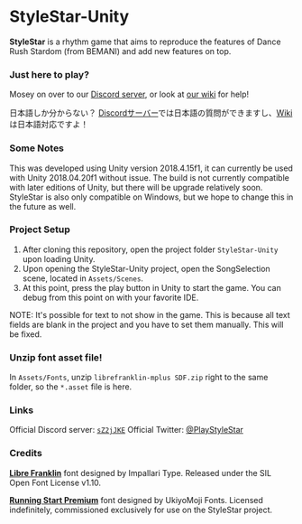 # StyleStar-Unity

**StyleStar** is a rhythm game that aims to reproduce the features of Dance Rush Stardom (from BEMANI) and add new features on top.

### Just here to play?

Mosey on over to our [Discord server](https://discord.gg/sZ2jJKE), or look at [our wiki](https://github.com/stylestar-game/StyleStar-Unity/wiki/EN%3A-Getting-Started) for help!

日本語しか分からない？ [Discordサーバー](https://discord.gg/sZ2jJKE)では日本語の質問ができますし、[Wiki](https://github.com/stylestar-game/StyleStar-Unity/wiki/JA%3A-%E3%81%AF%E3%81%98%E3%82%81%E3%81%AB)は日本語対応ですよ！
 
### Some Notes

This was developed using Unity version 2018.4.15f1, it can currently be used with Unity 2018.04.20f1 without issue. 
The build is not currently compatible with later editions of Unity, but there will be upgrade relatively soon.
StyleStar is also only compatible on Windows, but we hope to change this in the future as well.

### Project Setup

1. After cloning this repository, open the project folder `StyleStar-Unity` upon loading Unity.
2. Upon opening the StyleStar-Unity project, open the SongSelection scene, located in `Assets/Scenes`.
3. At this point, press the play button in Unity to start the game. You can debug from this point on with your favorite IDE.

NOTE: It's possible for text to not show in the game. This is because all text fields are blank in the project and you have to set them manually. This will be fixed. 

### Unzip font asset file!

In `Assets/Fonts`, unzip `librefranklin-mplus SDF.zip` right to the same folder, so the `*.asset` file is here.

### Links

Official Discord server: [`sZ2jJKE`](https://discord.gg/sZ2jJKE)
Official Twitter: [@PlayStyleStar](https://twitter.com/PlayStyleStar)

### Credits

**[Libre Franklin](https://www.fontsquirrel.com/fonts/libre-franklin)** font designed by Impallari Type. Released under the SIL Open Font License v1.10.

**[Running Start Premium](https://creativemarket.com/theFIZZYnator/3816767-Running-Start-Dynamic-Geo-Sans)** font designed by UkiyoMoji Fonts. Licensed indefinitely, commissioned exclusively for use on the StyleStar project.
